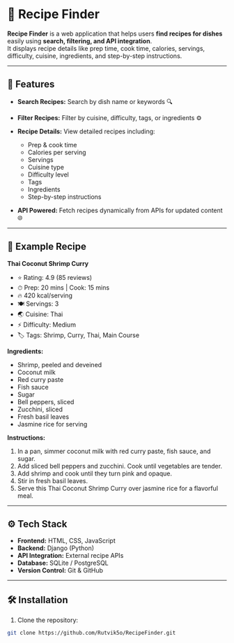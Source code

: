 # 🍲 Recipe Finder

**Recipe Finder** is a web application that helps users **find recipes for dishes** easily using **search, filtering, and API integration**.  
It displays recipe details like prep time, cook time, calories, servings, difficulty, cuisine, ingredients, and step-by-step instructions.

---

## 🌟 Features

- **Search Recipes:** Search by dish name or keywords 🔍  
- **Filter Recipes:** Filter by cuisine, difficulty, tags, or ingredients ⚙️  
- **Recipe Details:** View detailed recipes including:
  - Prep & cook time  
  - Calories per serving  
  - Servings  
  - Cuisine type  
  - Difficulty level  
  - Tags  
  - Ingredients  
  - Step-by-step instructions  

- **API Powered:** Fetch recipes dynamically from APIs for updated content 🌐  

---

## 📘 Example Recipe

**Thai Coconut Shrimp Curry**  
- ⭐ Rating: 4.9 (85 reviews)  
- ⏱ Prep: 20 mins | Cook: 15 mins  
- 🔥 420 kcal/serving  
- 🍽 Servings: 3  
- 🌏 Cuisine: Thai  
- ⚡ Difficulty: Medium  
- 🏷 Tags: Shrimp, Curry, Thai, Main Course  

**Ingredients:**  
- Shrimp, peeled and deveined  
- Coconut milk  
- Red curry paste  
- Fish sauce  
- Sugar  
- Bell peppers, sliced  
- Zucchini, sliced  
- Fresh basil leaves  
- Jasmine rice for serving  

**Instructions:**  
1. In a pan, simmer coconut milk with red curry paste, fish sauce, and sugar.  
2. Add sliced bell peppers and zucchini. Cook until vegetables are tender.  
3. Add shrimp and cook until they turn pink and opaque.  
4. Stir in fresh basil leaves.  
5. Serve this Thai Coconut Shrimp Curry over jasmine rice for a flavorful meal.  

---

## ⚙️ Tech Stack

- **Frontend:** HTML, CSS, JavaScript  
- **Backend:** Django (Python)  
- **API Integration:** External recipe APIs  
- **Database:** SQLite / PostgreSQL  
- **Version Control:** Git & GitHub  

---

## 🛠 Installation

1. Clone the repository:
```bash
git clone https://github.com/Rutvik5o/RecipeFinder.git
